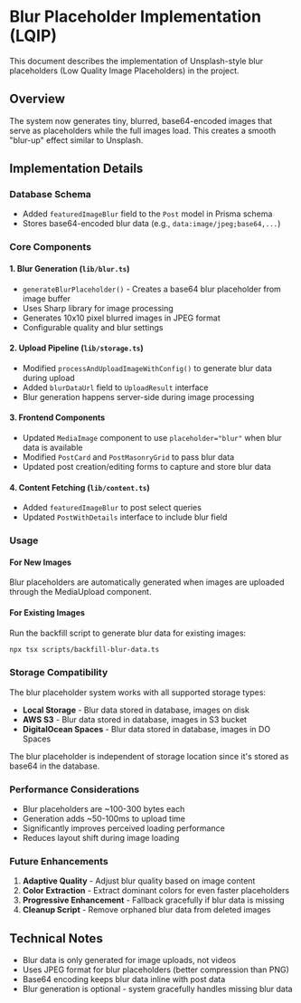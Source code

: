 # Blur Placeholder Implementation (LQIP)

This document describes the implementation of Unsplash-style blur placeholders (Low Quality Image Placeholders) in the project.

## Overview

The system now generates tiny, blurred, base64-encoded images that serve as placeholders while the full images load. This creates a smooth "blur-up" effect similar to Unsplash.

## Implementation Details

### Database Schema
- Added `featuredImageBlur` field to the `Post` model in Prisma schema
- Stores base64-encoded blur data (e.g., `data:image/jpeg;base64,...`)

### Core Components

#### 1. Blur Generation (`lib/blur.ts`)
- `generateBlurPlaceholder()` - Creates a base64 blur placeholder from image buffer
- Uses Sharp library for image processing
- Generates 10x10 pixel blurred images in JPEG format
- Configurable quality and blur settings

#### 2. Upload Pipeline (`lib/storage.ts`)
- Modified `processAndUploadImageWithConfig()` to generate blur data during upload
- Added `blurDataUrl` field to `UploadResult` interface
- Blur generation happens server-side during image processing

#### 3. Frontend Components
- Updated `MediaImage` component to use `placeholder="blur"` when blur data is available
- Modified `PostCard` and `PostMasonryGrid` to pass blur data
- Updated post creation/editing forms to capture and store blur data

#### 4. Content Fetching (`lib/content.ts`)
- Added `featuredImageBlur` to post select queries
- Updated `PostWithDetails` interface to include blur field

### Usage

#### For New Images
Blur placeholders are automatically generated when images are uploaded through the MediaUpload component.

#### For Existing Images
Run the backfill script to generate blur data for existing images:

```bash
npx tsx scripts/backfill-blur-data.ts
```

### Storage Compatibility

The blur placeholder system works with all supported storage types:
- **Local Storage** - Blur data stored in database, images on disk
- **AWS S3** - Blur data stored in database, images in S3 bucket
- **DigitalOcean Spaces** - Blur data stored in database, images in DO Spaces

The blur placeholder is independent of storage location since it's stored as base64 in the database.

### Performance Considerations

- Blur placeholders are ~100-300 bytes each
- Generation adds ~50-100ms to upload time
- Significantly improves perceived loading performance
- Reduces layout shift during image loading

### Future Enhancements

1. **Adaptive Quality** - Adjust blur quality based on image content
2. **Color Extraction** - Extract dominant colors for even faster placeholders
3. **Progressive Enhancement** - Fallback gracefully if blur data is missing
4. **Cleanup Script** - Remove orphaned blur data from deleted images

## Technical Notes

- Blur data is only generated for image uploads, not videos
- Uses JPEG format for blur placeholders (better compression than PNG)
- Base64 encoding keeps blur data inline with post data
- Blur generation is optional - system gracefully handles missing blur data 